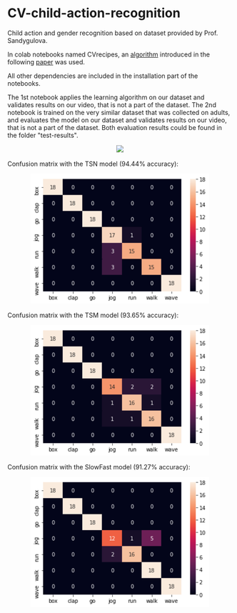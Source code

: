 # CV-child-action-recognition
Child action and gender recognition based on dataset provided by Prof. Sandygulova.

In colab notebooks named CVrecipes, an [algorithm](https://github.com/microsoft/computervision-recipes) introduced in the following [paper](https://openaccess.thecvf.com/content_CVPR_2019/html/Ghadiyaram_Large-Scale_Weakly-Supervised_Pre-Training_for_Video_Action_Recognition_CVPR_2019_paper.html) was used.

All other dependencies are included in the installation part of the notebooks.

The 1st notebook applies the learning algorithm on our dataset and validates results on our video, that is not a part of the dataset. 
The 2nd notebook is trained on the very similar dataset that was collected on adults, and evaluates the model on our dataset and validates results on our video, that is not a part of the dataset. Both evaluation results could be found in the folder "test-results". 

<p align="center">
  <img width="900" src="https://github.com/androbaza/CV-child-action-recognition/blob/master/test-results/CVrecipes%20R2%2B1D/CVrecipes-test.gif">
</p>

Confusion matrix with the TSN model (94.44% accuracy):

<p align="center">
  <img width="400" src="https://github.com/androbaza/CV-child-action-recognition/blob/master/test-results/TSN/TSN-conf-mat.png">
</p>

Confusion matrix with the TSM model (93.65% accuracy):

<p align="center">
  <img width="400" src="https://github.com/androbaza/CV-child-action-recognition/blob/master/test-results/TSM/TSM-conf-mat.png">
</p>

Confusion matrix with the SlowFast model (91.27% accuracy):

<p align="center">
  <img width="400" src="https://github.com/androbaza/CV-child-action-recognition/blob/master/test-results/SlowFast/SlowFast-conf-mat.png">
</p>
